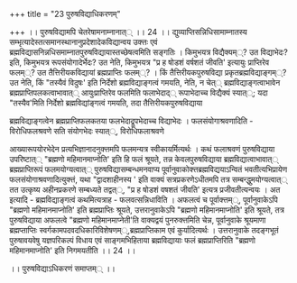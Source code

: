 +++
title = "23 पुरुषविद्याधिकरणम्"

+++
।। पुरुषविद्यामपि चेतरेषामनाम्नानात्् ।। 24 ।। द्युव्याप्तिसन्निधिसामाम्नातस्य सम्भृत्यादेस्तत्समानस्थानानुप्रदेशादेकविद्यान्वय उक्त्तः एवं ब्रह्मविद्यासनिन्नधिसमाम्नातपुरुषविद्यायास्तच्छेषत्वमिति सङ्गतिः । किमुभयत्र विद्यैक्यम््? उत विद्याभेदः? इति, किमुभयत्र रूपसंयोगादेर्भेदः? उत नेति, किमुभयत्र "प्र ह षोडशं वर्षशतं जीवति' इत्यायुः प्राप्तिरेव फलम््? उत तैत्तिरीयकविद्यायां ब्रह्मप्राप्तिः फलम््? । किं तैत्तिरीयकपुरुषविद्या प्रकृतब्रह्मविद्याङ्गम््? उत नेति, किं "तस्यैवं विदुषः' इति निर्देशो ब्रह्मविद्याङ्गत्वं गमयति, नेति, न चेत्् ब्रह्मविद्याङ्गत्वाभावेन ब्रह्मप्राप्तिपलकत्वाभावात्् आयुःप्राप्तिरेव फलमिति फलाभेदाद्् रूपाभेदाच्च विद्यैक्यं स्यात््; यदा "तस्यैव'मिति निर्देशो ब्रह्मविद्यांङ्गत्वं गमयति, तदा तैत्तिरीयकपुरुषविद्याया

ब्रह्मविद्याङ्गत्वेन ब्रह्मप्राप्तिफलकतया फलभेदाद्रूपभेदाच्च विद्याभेदः । फलसंयोगाश्रवणादिति - विरोधिफलश्रवणे सति संयोगभेदः स्यात््, विरोधिफलाश्रवणे

आख्यारूपयोरभेदेन प्रत्यभिज्ञानादनुक्त्तमपि फलमन्यत्र स्वीकायर्मित्यर्थः । कथं फलाश्रवणं पुरुषविद्याया उपरिष्टात्् "ब्रह्मणो महिमानमाप्नोति' इति हि फलं श्रूयते, तन्न केवलपुरुषविद्याया ब्रह्मविद्यात्वाभावात्् ब्रह्मप्राप्तिरूपं फलमयोग्यत्वात्् पुरुषविद्यासम्बन्धमनवाप्य पूर्वानुवाकोक्त्तब्रह्मविद्ययाऽन्वितं भवतीत्यभिप्रायेण फलसंयोगाश्रवणादित्युक्त्तं, यथा "द्वादशाहीनस्य ' इति वाक्यं सत्रप्रकरणेऽधीतमपि तत्र सम्बन्द्धुमयोग्यत्वात्् तत उत्कृष्य अहीनप्रकरणे सम्बध्यते तद्वत््, "प्र ह षोडशं वषशतं जीवति' इत्यत्र प्रजीवतीत्यन्वयः । अत इत्यादि - ब्रह्मविद्याङ्गत्वं कथमित्यत्राह - फलवत्सन्निधाविति । अफलत्वं च पूर्वाक्त्तम््, पूर्वानुवाकेऽपि "ब्रह्मणो महिमानमाप्नोति' इति ब्रह्मप्राप्तिः श्रूयते, उत्तरानुवाकेऽपि "ब्रह्मणो महिमानमाप्नोति' इति श्रूयते, तत्र पुरुषविद्याया अफलत्वे "ब्रह्मणो महिमानमाप्नेती'ति वाक्यद्वयं पुनरुक्त्तमिति चेन्न, पूर्वानुवाके श्रूयमाणा ब्रह्मप्ताप्तिः स्वर्गकामपदवदधिकारिविशेषणम््,ब्रह्मप्राप्तिकाम एवं कुर्यादित्यर्थः । उत्तरानुवाके तदङ्गभूतं पुरुषावयवेषु यज्ञपरिकल्पं विधाय एवं साङ्गमभिहिताया ब्रह्मविद्यायाः फलं ब्रह्मप्राप्तिरिति "ब्रह्मणो महिमानमाप्नोति' इति निगमयतीति ।। 24 ।।

।। पुरुषविद्याऽधिकरणं समाप्तम्् ।।


